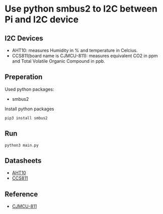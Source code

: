 # Use python smbus2 to I2C between Pi and I2C device


## I2C Devices
- AHT10: measures Humidity in % and temperature in Celcius.
- CCS811(board name is CJMCU-811): measures equivalent CO2 in ppm and Total Volatile Organic Compound in ppb.


## Preperation
Used python packages:
- smbus2

Install python packages
```
pip3 install smbus2
```


## Run
```
python3 main.py
```


## Datasheets
- [AHT10](https://server4.eca.ir/eshop/AHT10/Aosong_AHT10_en_draft_0c.pdf)
- [CCS811](https://cdn.sparkfun.com/assets/learn_tutorials/1/4/3/CCS811_Datasheet-DS000459.pdf)


## Reference
- [CJMCU-811](https://revspace.nl/CJMCU-811)
